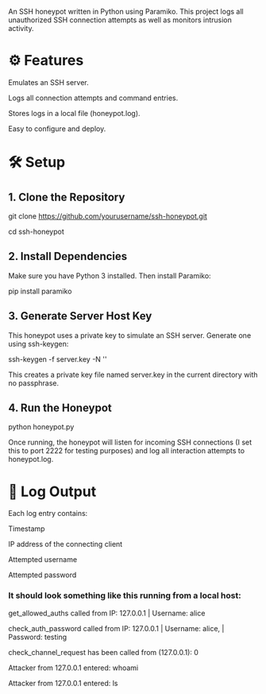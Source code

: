 An SSH honeypot written in Python using Paramiko. This project logs all unauthorized SSH connection attempts as well as monitors intrusion activity.

# ⚙️ Features

Emulates an SSH server.

Logs all connection attempts and command entries.

Stores logs in a local file (honeypot.log).

Easy to configure and deploy.

# 🛠 Setup

## 1. Clone the Repository
   
git clone https://github.com/yourusername/ssh-honeypot.git

cd ssh-honeypot

## 2. Install Dependencies
   
Make sure you have Python 3 installed. Then install Paramiko:

pip install paramiko

## 3. Generate Server Host Key

This honeypot uses a private key to simulate an SSH server. Generate one using ssh-keygen:

ssh-keygen -f server.key -N ''

This creates a private key file named server.key in the current directory with no passphrase.

## 4. Run the Honeypot
   
python honeypot.py

Once running, the honeypot will listen for incoming SSH connections (I set this to port 2222 for testing purposes) and log all interaction attempts to honeypot.log.

# 📄 Log Output

Each log entry contains:

Timestamp

IP address of the connecting client

Attempted username

Attempted password

### It should look something like this running from a local host:

get_allowed_auths called from IP: 127.0.0.1 | Username: alice

check_auth_password called from IP: 127.0.0.1 | Username: alice, | Password: testing

check_channel_request has been called from (127.0.0.1): 0

Attacker from 127.0.0.1 entered: whoami

Attacker from 127.0.0.1 entered: ls


